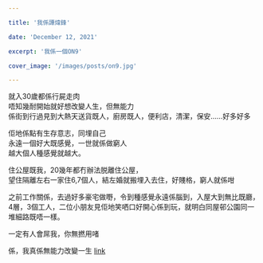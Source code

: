 ```yaml
---

title: '我係譚煒鋒'

date: 'December 12, 2021'

excerpt: '我係一個ON9'

cover_image: '/images/posts/on9.jpg'

---
```

就入30歲都係行屍走肉  
唔知幾耐開始就好想改變人生，但無能力  
係街到行過見到大熱天送貨既人，廚房既人，便利店，清潔，保安……好多好多  
  
佢地係點有生存意志，同埋自己  
永遠一個好大既感覺，一世就係做窮人  
越大個人種感覺就越大。  
  
住公屋既我，20幾年都冇辦法脱離住公屋，  
望住隔離左右一家住6,7個人，結左婚就搬埋入去住，好賤格，窮人就係咁  
  
之前工作關係，去過好多豪宅做嘢，令到種感覺永遠係腦到，入屋大到無比既廳，4層，3個工人，二位小朋友見佢地笑哂口好開心係到玩，就明白同屋邨公園同一堆細路既唔一樣。  
  
一定有人會屌我，你無撚用啫  
  
係，我真係無能力改變一生
[link](https://lihkg.com/thread/2805491/page/1)